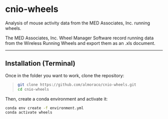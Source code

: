 # cnio-wheels
Analysis of mouse activity data from the MED Associates, Inc. running wheels.

The MED Associates, Inc. Wheel Manager Software record running data from the Wireless Running Wheels and export them as an .xls document.

---

## Installation (Terminal)

Once in the folder you want to work, clone the repository:
> ```bash
> git clone https://github.com/almoraco/cnio-wheels.git
> cd cnio-wheels
> ```

Then, create a conda environment and activate it:
```bash
conda env create -f environment.yml
conda activate wheels
```
